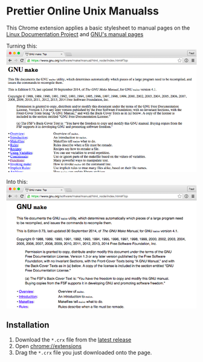 # Prettier Online Unix Manualss 
This Chrome extension applies a basic stylesheet to manual pages on the 
[Linux Documentation Project](http://tldp.org/) and [GNU's manual pages](https://www.gnu.org/)

Turning this:
![](./docs/pre-plugin.png)

Into this:
![](./docs/post-plugin.png)

## Installation
1. Download the `*.crx` file from the [latest release](https://github.com/8bitDesigner/better-unix-manuals/releases)
2. Open [chrome://extensions](chrome://extensions)
3. Drag the `*.crx` file you just downloaded onto the page.




